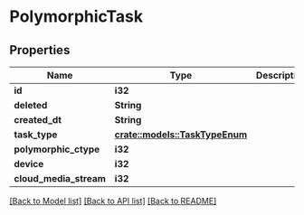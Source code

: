 # PolymorphicTask

## Properties

Name | Type | Description | Notes
------------ | ------------- | ------------- | -------------
**id** | **i32** |  | [readonly]
**deleted** | **String** |  | [readonly]
**created_dt** | **String** |  | [readonly]
**task_type** | [**crate::models::TaskTypeEnum**](TaskTypeEnum.md) |  | 
**polymorphic_ctype** | **i32** |  | [readonly]
**device** | **i32** |  | [readonly]
**cloud_media_stream** | **i32** |  | [readonly]

[[Back to Model list]](../README.md#documentation-for-models) [[Back to API list]](../README.md#documentation-for-api-endpoints) [[Back to README]](../README.md)


